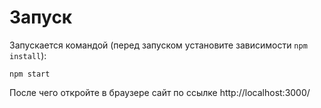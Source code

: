 # Запуск

Запускается командой (перед запуском установите зависимости `npm install`):

`npm start`

После чего откройте в браузере сайт по ссылке http://localhost:3000/
